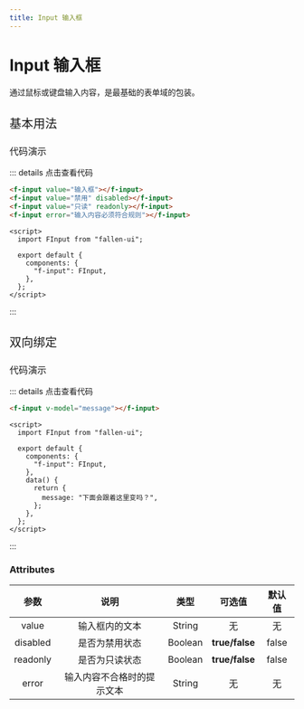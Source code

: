 ```yaml
---
title: Input 输入框
---
```


# Input 输入框

通过鼠标或键盘输入内容，是最基础的表单域的包装。

<h2 style="font-weight:normal">基本用法</h2>

<ClientOnly>

<input-demos></input-demos>

</ClientOnly>

<h3 style="font-weight:normal">代码演示</h3>

::: details 点击查看代码

```html
<f-input value="输入框"></f-input>
<f-input value="禁用" disabled></f-input>
<f-input value="只读" readonly></f-input>
<f-input error="输入内容必须符合规则"></f-input>
```

```vue
<script>
  import FInput from "fallen-ui";

  export default {
    components: {
      "f-input": FInput,
    },
  };
</script>
```

:::
<br/>

<h2 style="font-weight:normal">双向绑定</h2>

<ClientOnly>

<input-model-demos></input-model-demos>

</ClientOnly>

<h3 style="font-weight:normal">代码演示</h3>

::: details 点击查看代码

```html
<f-input v-model="message"></f-input>
```

```vue
<script>
  import FInput from "fallen-ui";

  export default {
    components: {
      "f-input": FInput,
    },
    data() {
      return {
        message: "下面会跟着这里变吗？",
      };
    },
  };
</script>
```

:::

### Attributes

|   参数   |            说明            |  类型   |     可选值     | 默认值 |
| :------: | :------------------------: | :-----: | :------------: | :----: |
|  value   |       输入框内的文本       | String  |       无       |   无   |
| disabled |       是否为禁用状态       | Boolean | **true/false** | false  |
| readonly |       是否为只读状态       | Boolean | **true/false** | false  |
|  error   | 输入内容不合格时的提示文本 | String  |       无       |   无   |
